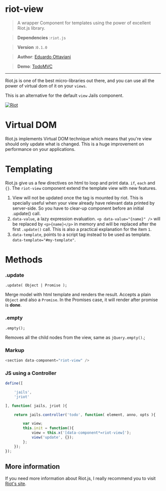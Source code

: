 # riot-view

>A wrapper Component for templates using the power of excellent Riot.js library.

>**Dependencies** :`riot.js`

>**Version** :`0.1.0`

>**Author**: [Eduardo Ottaviani](//github.com/Javiani)

>**Demo**: [TodoMVC](//rawgit.com/jails-org/Demos/master/TodoMVC/index.htm)

---

Riot.js is one of the best micro-libraries out there, and you can use all the power of virtual dom of it on your `views`.

This is an alternative for the default `view` Jails component.

[![Riot](http://javiani.files.wordpress.com/2015/06/screen-shot-2015-06-20-at-12-58-18.png)](//muut.com/riotjs/)

# Virtual DOM

Riot.js implements Virtual DOM technique which means that you're view should only update what is changed.
This is a huge improvement on performance on your applications.

# Templating

Riot.js give us a few directives on html to loop and print data. `if`, `each` and `{}`.
The `riot-view` component extend the template view with new features.

1. View will not be updated once the tag is mounted by riot. This is specially useful when your view already have relevant data printed by server-side. So you have to clear-up component before an initial .update() call.
2. `data-value`,  a lazy expression evaluation. `<p data-value="{name}" />` will be replaced by `<p>{name}</p>` in memory and will be replaced after the first `.update()` call. This is also a practical explanation for the item `1`.
3. `data-template`, points to a script tag instead to be used as template. `data-template="#my-template"`.

# Methods

### .update
	.update( Object | Promise );

Merge model with html template and renders the result. Accepts a plain `Object` and also a `Promise`. In the Promises case, it will render after promise is **done**.

### .empty
	.empty();

Removes all the child nodes from the view, same as `jQuery.empty()`.;


### Markup

```js
<section data-component="riot-view" />
```

### JS using a Controller

```js
define([

	'jails',
	'jriot'

], function( jails, jriot ){

	return jails.controller('todo', function( element, anno, opts ){

		var view;
		this.init = function(){
			view = this.x('[data-component*=riot-view]');
			view('update', {});
		};
	});
});

```

## More information

If you need more information about Riot.js, I really recommend you to visit [Riot's site](//riotjs.com/).

